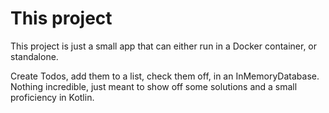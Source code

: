 # This project

This project is just a small app that can either run in a Docker container, or standalone.

Create Todos, add them to a list, check them off, in an InMemoryDatabase. Nothing incredible, just meant to show off some solutions and a small proficiency in Kotlin.
